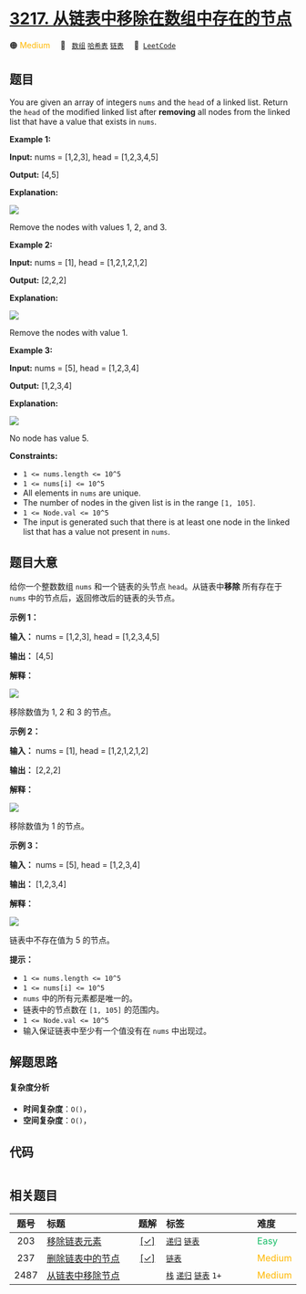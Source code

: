 # [3217. 从链表中移除在数组中存在的节点](https://leetcode.com/problems/delete-nodes-from-linked-list-present-in-array)

🟠 <font color=#ffb800>Medium</font>&emsp; 🔖&ensp; [`数组`](/leetcode-js/outline/tag/array.md) [`哈希表`](/leetcode-js/outline/tag/hash-table.md) [`链表`](/leetcode-js/outline/tag/linked-list.md)&emsp; 🔗&ensp;[`LeetCode`](https://leetcode.com/problems/delete-nodes-from-linked-list-present-in-array)

## 题目

You are given an array of integers `nums` and the `head` of a linked list.
Return the `head` of the modified linked list after **removing** all nodes
from the linked list that have a value that exists in `nums`.



**Example 1:**

**Input:** nums = [1,2,3], head = [1,2,3,4,5]

**Output:** [4,5]

**Explanation:**

**![](https://assets.leetcode.com/uploads/2024/06/11/linkedlistexample0.png)**

Remove the nodes with values 1, 2, and 3.

**Example 2:**

**Input:** nums = [1], head = [1,2,1,2,1,2]

**Output:** [2,2,2]

**Explanation:**

![](https://assets.leetcode.com/uploads/2024/06/11/linkedlistexample1.png)

Remove the nodes with value 1.

**Example 3:**

**Input:** nums = [5], head = [1,2,3,4]

**Output:** [1,2,3,4]

**Explanation:**

**![](https://assets.leetcode.com/uploads/2024/06/11/linkedlistexample2.png)**

No node has value 5.



**Constraints:**

  * `1 <= nums.length <= 10^5`
  * `1 <= nums[i] <= 10^5`
  * All elements in `nums` are unique.
  * The number of nodes in the given list is in the range `[1, 105]`.
  * `1 <= Node.val <= 10^5`
  * The input is generated such that there is at least one node in the linked list that has a value not present in `nums`.


## 题目大意

给你一个整数数组 `nums` 和一个链表的头节点 `head`。从链表中**移除** 所有存在于 `nums` 中的节点后，返回修改后的链表的头节点。



**示例 1：**

**输入：** nums = [1,2,3], head = [1,2,3,4,5]

**输出：** [4,5]

**解释：**

**![](https://assets.leetcode.com/uploads/2024/06/11/linkedlistexample0.png)**

移除数值为 1, 2 和 3 的节点。

**示例 2：**

**输入：** nums = [1], head = [1,2,1,2,1,2]

**输出：** [2,2,2]

**解释：**

![](https://assets.leetcode.com/uploads/2024/06/11/linkedlistexample1.png)

移除数值为 1 的节点。

**示例 3：**

**输入：** nums = [5], head = [1,2,3,4]

**输出：** [1,2,3,4]

**解释：**

**![](https://assets.leetcode.com/uploads/2024/06/11/linkedlistexample2.png)**

链表中不存在值为 5 的节点。



**提示：**

  * `1 <= nums.length <= 10^5`
  * `1 <= nums[i] <= 10^5`
  * `nums` 中的所有元素都是唯一的。
  * 链表中的节点数在 `[1, 105]` 的范围内。
  * `1 <= Node.val <= 10^5`
  * 输入保证链表中至少有一个值没有在 `nums` 中出现过。


## 解题思路

#### 复杂度分析

- **时间复杂度**：`O()`，
- **空间复杂度**：`O()`，

## 代码

```javascript

```

## 相关题目

<!-- prettier-ignore -->
| 题号 | 标题 | 题解 | 标签 | 难度 |
| :------: | :------ | :------: | :------ | :------ |
| 203 | [移除链表元素](https://leetcode.com/problems/remove-linked-list-elements) | [[✓]](/leetcode-js/problem/0203.md) |  [`递归`](/leetcode-js/outline/tag/recursion.md) [`链表`](/leetcode-js/outline/tag/linked-list.md) | <font color=#15bd66>Easy</font> |
| 237 | [删除链表中的节点](https://leetcode.com/problems/delete-node-in-a-linked-list) | [[✓]](/leetcode-js/problem/0237.md) |  [`链表`](/leetcode-js/outline/tag/linked-list.md) | <font color=#ffb800>Medium</font> |
| 2487 | [从链表中移除节点](https://leetcode.com/problems/remove-nodes-from-linked-list) |  |  [`栈`](/leetcode-js/outline/tag/stack.md) [`递归`](/leetcode-js/outline/tag/recursion.md) [`链表`](/leetcode-js/outline/tag/linked-list.md) `1+` | <font color=#ffb800>Medium</font> |

<style>
.blue {
    background-color: #096dd9;
    padding: 0.25rem 0.5rem;
    margin: 0;
    font-size: 0.85em;
    border-radius: 3px;
    color: white;
    font-weight: 500;
}
table th:first-of-type { width: 10%; }
table th:nth-of-type(2) { width: 35%; }
table th:nth-of-type(3) { width: 10%; }
table th:nth-of-type(4) { width: 35%; }
table th:nth-of-type(5) { width: 10%; }
</style>
